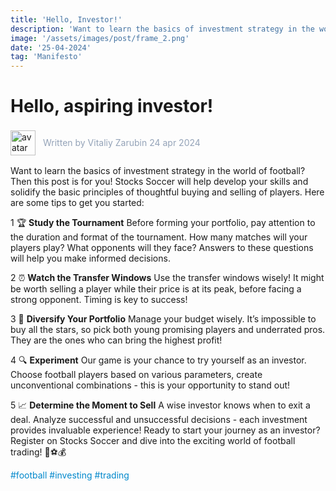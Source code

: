 ```yaml
---
title: 'Hello, Investor!'
description: 'Want to learn the basics of investment strategy in the world of football? Then this post is for you!'
image: '/assets/images/post/frame_2.png'
date: '25-04-2024'
tag: 'Manifesto'
---
```


# Hello, aspiring investor!

<div style="display: flex; align-items: center; gap:12px">
<img src="/assets/images/author/avatar.png" alt="avatar" style="width:40px; height:auto; display:inlinee border-radius:100%" /> <p style="color:#94a3b8; ">Written by Vitaliy Zarubin 24 apr 2024</p>
</div>

Want to learn the basics of investment strategy in the world of football? Then this post is for you! Stocks Soccer will help develop your skills and solidify the basic principles of thoughtful buying and selling of players. Here are some tips to get you started:

1 🏆 **Study the Tournament**
Before forming your portfolio, pay attention to the duration and format of the tournament. How many matches will your players play? What opponents will they face? Answers to these questions will help you make informed decisions.

2 ⏰ **Watch the Transfer Windows**
Use the transfer windows wisely! It might be worth selling a player while their price is at its peak, before facing a strong opponent. Timing is key to success!

3 🎯 **Diversify Your Portfolio**
Manage your budget wisely. It’s impossible to buy all the stars, so pick both young promising players and underrated pros. They are the ones who can bring the highest profit!

4 🔍 **Experiment**
Our game is your chance to try yourself as an investor. Choose football players based on various parameters, create unconventional combinations - this is your opportunity to stand out!

5 📈 **Determine the Moment to Sell**
A wise investor knows when to exit a deal. Analyze successful and unsuccessful decisions - each investment provides invaluable experience!
Ready to start your journey as an investor? Register on Stocks Soccer and dive into the exciting world of football trading! 🌟⚽️💰

<font color='#0088cc'>\#football \#investing \#trading</font>
